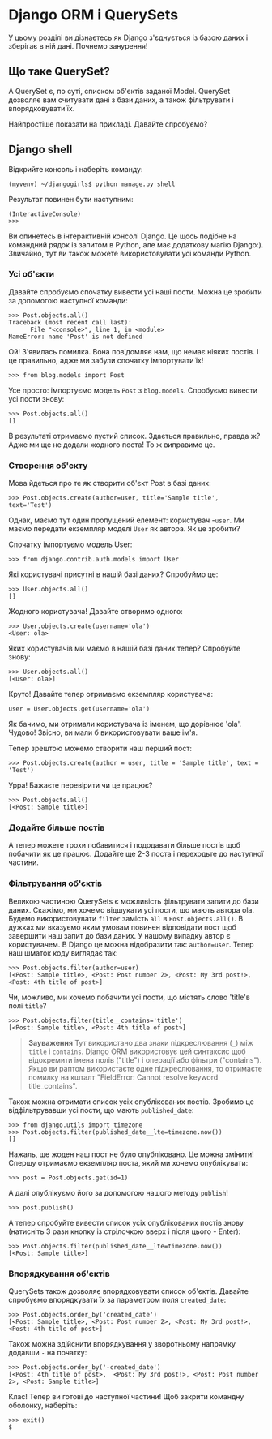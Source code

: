 # Django ORM і QuerySets

У цьому розділі ви дізнаєтесь як Django з'єднується із базою даних і зберігає в ній дані. Почнемо занурення!

## Що таке QuerySet?

A QuerySet є, по суті, списком об'єктів заданої Model. QuerySet дозволяє вам считувати дані з бази даних, а також фільтрувати і впорядковувати їх.

Найпростіше показати на прикладі. Давайте спробуємо?

## Django shell

Відкрийте консоль і наберіть команду:

    (myvenv) ~/djangogirls$ python manage.py shell
    

Результат повинен бути наступним:

    (InteractiveConsole)
    >>>
    

Ви опинетесь в інтерактивній консолі Django. Це щось подібне на командний рядок із запитом в Python, але має додаткову магію Django:). Звичайно, тут ви також можете використовувати усі команди Python.

### Усі об'єкти

Давайте спробуємо спочатку вивести усі наші пости. Можна це зробити за допомогою наступної команди:

    >>> Post.objects.all()
    Traceback (most recent call last):
          File "<console>", line 1, in <module>
    NameError: name 'Post' is not defined
    

Ой! З'явилась помилка. Вона повідомляє нам, що немає ніяких постів. І це правильно, адже ми забули спочатку імпортувати їх!

    >>> from blog.models import Post
    

Усе просто: імпортуємо модель `Post` з `blog.models`. Спробуємо вивести усі пости знову:

    >>> Post.objects.all()
    []
    

В результаті отримаємо пустий список. Здається правильно, правда ж? Адже ми ще не додали жодного поста! То ж виправимо це.

### Створення об'єкту

Мова йдеться про те як створити об'єкт Post в базі даних:

    >>> Post.objects.create(author=user, title='Sample title', text='Test')
    

Однак, маємо тут один пропущений елемент: користувач -`user`. Ми маємо передати екземпляр моделі `User` як автора. Як це зробити?

Спочатку імпортуємо модель User:

    >>> from django.contrib.auth.models import User
    

Які користувачі присутні в нашій базі даних? Спробуймо це:

    >>> User.objects.all()
    []
    

Жодного користувача! Давайте створимо одного:

    >>> User.objects.create(username='ola')
    <User: ola>
    

Яких користувачів ми маємо в нашій базі даних тепер? Спробуйте знову:

    >>> User.objects.all()
    [<User: ola>]
    

Круто! Давайте тепер отримаємо екземпляр користувача:

    user = User.objects.get(username='ola')
    

Як бачимо, ми отримали користувача із іменем, що дорівнює 'ola'. Чудово! Звісно, ви мали б використовувати ваше ім'я.

Тепер зрештою можемо створити наш перший пост:

    >>> Post.objects.create(author = user, title = 'Sample title', text = 'Test')
    

Урра! Бажаєте перевірити чи це працює?

    >>> Post.objects.all()
    [<Post: Sample title>]
    

### Додайте більше постів

А тепер можете трохи побавитися і пододавати більше постів щоб побачити як це працює. Додайте ще 2-3 поста і переходьте до наступної частини.

### Фільтрування об'єктів

Великою частиною QuerySets є можливість фільтрувати запити до бази даних. Скажімо, ми хочемо відшукати усі пости, що мають автора ola. Будемо використовувати `filter` замість `all` в `Post.objects.all()`. В дужках ми вказуємо яким умовам повинен відповідати пост щоб завершити наш запит до бази даних. У нашому випадку автор є користувачем. В Django це можна відобразити так: `author=user`. Тепер наш шматок коду виглядає так:

    >>> Post.objects.filter(author=user)
    [<Post: Sample title>, <Post: Post number 2>, <Post: My 3rd post!>, <Post: 4th title of post>]
    

Чи, можливо, ми хочемо побачити усі пости, що містять слово 'title'в полі `title`?

    >>> Post.objects.filter(title__contains='title')
    [<Post: Sample title>, <Post: 4th title of post>]
    

> **Зауваження** Тут використано два знаки підкреслювання (`_`) між `title` і `contains`. Django ORM використовує цей синтаксис щоб відокремити імена полів ("title") і операції або фільтри ("contains"). Якщо ви раптом використаєте одне підкреслювання, то отримаєте помилку на кшталт "FieldError: Cannot resolve keyword title_contains".

Також можна отримати список усіх опублікованих постів. Зробимо це відфільтрувавши усі пости, що мають `published_date`:

    >>> from django.utils import timezone
    >>> Post.objects.filter(published_date__lte=timezone.now())
    []
    

Нажаль, ще жоден наш пост не було опубліковано. Це можна змінити! Спершу отримаємо екземпляр поста, який ми хочемо опублікувати:

    >>> post = Post.objects.get(id=1)
    

А далі опублікуємо його за допомогою нашого методу `publish`!

    >>> post.publish()
    

А тепер спробуйте вивести список усіх опублікованих постів знову (натисніть 3 рази кнопку із стрілочкою вверх і після цього - Enter):

    >>> Post.objects.filter(published_date__lte=timezone.now())
    [<Post: Sample title>]
    

### Впорядкування об'єктів

QuerySets також дозволяє впорядковувати список об'єктів. Давайте спробуємо впорядкувати їх за параметром поля `created_date`:

    >>> Post.objects.order_by('created_date')
    [<Post: Sample title>, <Post: Post number 2>, <Post: My 3rd post!>, <Post: 4th title of post>]
    

Також можна здійснити впорядкування у зворотньому напрямку додавши `-` на початку:

    >>> Post.objects.order_by('-created_date')
    [<Post: 4th title of post>,  <Post: My 3rd post!>, <Post: Post number 2>, <Post: Sample title>]
    

Клас! Тепер ви готові до наступної частини! Щоб закрити командну оболонку, наберіть:

    >>> exit()
    $

